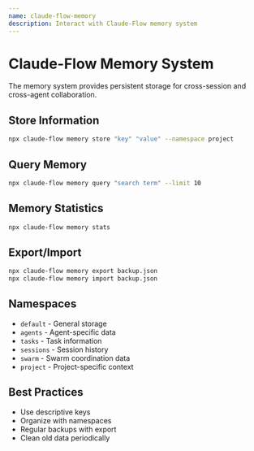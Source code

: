 ```yaml
---
name: claude-flow-memory
description: Interact with Claude-Flow memory system
---
```


# Claude-Flow Memory System

The memory system provides persistent storage for cross-session and cross-agent collaboration.

## Store Information
```bash
npx claude-flow memory store "key" "value" --namespace project
```

## Query Memory
```bash
npx claude-flow memory query "search term" --limit 10
```

## Memory Statistics
```bash
npx claude-flow memory stats
```

## Export/Import
```bash
npx claude-flow memory export backup.json
npx claude-flow memory import backup.json
```

## Namespaces
- `default` - General storage
- `agents` - Agent-specific data
- `tasks` - Task information
- `sessions` - Session history
- `swarm` - Swarm coordination data
- `project` - Project-specific context

## Best Practices
- Use descriptive keys
- Organize with namespaces
- Regular backups with export
- Clean old data periodically
